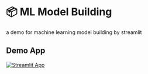 # 📦 ML Model Building

a demo for machine learning model building by streamlit

## Demo App

[![Streamlit App](https://static.streamlit.io/badges/streamlit_badge_black_white.svg)](https://ml-model-builder-template.streamlit.app/)
